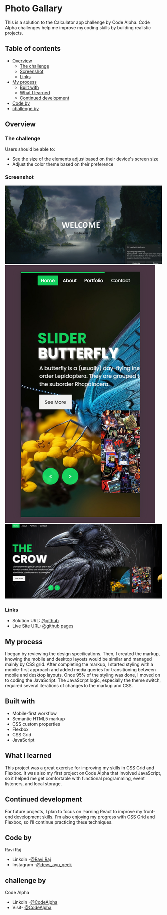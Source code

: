 # Photo Gallary

This is a solution to the Calculator app challenge by Code Alpha. Code Alpha challenges help me improve my coding skills by building realistic projects.

## Table of contents

- [Overview](#overview)
  - [The challenge](#the-challenge)
  - [Screenshot](#screenshot)
  - [Links](#links)
- [My process](#my-process)
  - [Built with](#built-with)
  - [What I learned](#what-i-learned)
  - [Continued development](#continued-development)
- [Code by](#code-by)
- [challenge by](#challenge-by)

## Overview

### The challenge

Users should be able to:

- See the size of the elements adjust based on their device's screen size
- Adjust the color theme based on their preference

### Screenshot
![Welcome Page](https://github.com/prayu12345/Code_alpha_Photo_Gallary/blob/main/Imagesss/Screenshot%202025-02-06%20144035.png)
![mobile - default theme](https://github.com/prayu12345/Code_alpha_Photo_Gallary/blob/main/Imagesss/Screenshot%202025-02-07%20205803.png)
![desktop - vivid theme](https://github.com/prayu12345/Code_alpha_Photo_Gallary/blob/main/Imagesss/Screenshot%202025-02-06%20144152.png)


### Links

- Solution URL: [@github](https://github.com/prayu12345/Code_alpha_Photo_Gallary)
- Live Site URL: [@github pages](https://prayu12345.github.io/Code_alpha_Photo_Gallary/)

## My process

I began by reviewing the design specifications. Then, I created the markup, knowing the mobile and desktop layouts would be similar and managed mainly by CSS grid. After completing the markup, I started styling with a mobile-first approach and added media queries for transitioning between mobile and desktop layouts. Once 95% of the styling was done, I moved on to coding the JavaScript. The JavaScript logic, especially the theme switch, required several iterations of changes to the markup and CSS.

## Built with

- Mobile-first workflow
- Semantic HTML5 markup
- CSS custom properties
- Flexbox
- CSS Grid
- JavaScript

## What I learned

This project was a great exercise for improving my skills in CSS Grid and Flexbox. It was also my first project on Code Alpha that involved JavaScript, so it helped me get comfortable with functional programming, event listeners, and local storage.

## Continued development

For future projects, I plan to focus on learning React to improve my front-end development skills. I'm also enjoying my progress with CSS Grid and Flexbox, so I’ll continue practicing these techniques.

## Code by 
   Ravi Raj
- Linkdin -[@Ravi Raj](https://www.linkedin.com/in/ravi-raj2505/) <br>
- Instagram -[@devs_ayu_geek](https://www.instagram.com/aae_)

## challenge by
   Code Alpha
- Linkdin -[@CodeAlpha](https://www.linkedin.com/company/codealpha/) <br>
- Visit- [@CodeAlpha](https://www.codealpha.tech/)

